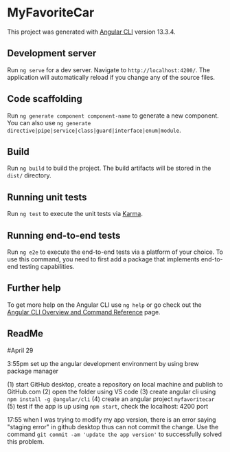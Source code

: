 # MyFavoriteCar

This project was generated with [Angular CLI](https://github.com/angular/angular-cli) version 13.3.4.

## Development server

Run `ng serve` for a dev server. Navigate to `http://localhost:4200/`. The application will automatically reload if you change any of the source files.

## Code scaffolding

Run `ng generate component component-name` to generate a new component. You can also use `ng generate directive|pipe|service|class|guard|interface|enum|module`.

## Build

Run `ng build` to build the project. The build artifacts will be stored in the `dist/` directory.

## Running unit tests

Run `ng test` to execute the unit tests via [Karma](https://karma-runner.github.io).

## Running end-to-end tests

Run `ng e2e` to execute the end-to-end tests via a platform of your choice. To use this command, you need to first add a package that implements end-to-end testing capabilities.

## Further help

To get more help on the Angular CLI use `ng help` or go check out the [Angular CLI Overview and Command Reference](https://angular.io/cli) page.


## ReadMe

#April 29

3:55pm set up the angular development environment by using brew package manager

(1) start GitHub desktop, create a repository on local machine and publish to GitHub.com
(2) open the folder using VS code
(3) create angular cli using `npm install -g @angular/cli`
(4) create an angular project `myfavoritecar`
(5) test if the app is up using `npm start`, check the localhost: 4200 port

17:55 when I was trying to modify my app version, there is an error saying "staging error" in github desktop thus can not commit the change. Use the command `git commit -am 'update the app version'` to successfully solved this problem.

